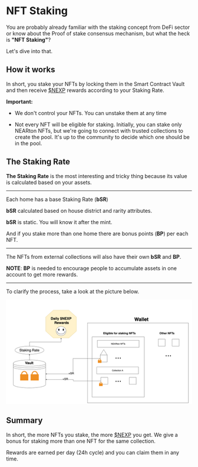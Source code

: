 # NFT Staking

You are probably already familiar with the staking concept from DeFi sector or know about the Proof of stake consensus mechanism, but what the heck is __"NFT Staking"__?

Let's dive into that.

## How it works

In short, you stake your NFTs by locking them in the Smart Contract Vault and then receive [$NEXP](./the_NEXP_token.md) rewards according to your Staking Rate.

__Important:__

* We don't control your NFTs. You can unstake them at any time

* Not every NFT will be eligible for staking. Initially, you can stake only NEARton NFTs, but we're going to connect with trusted collections to create the pool. It's up to the community to decide which one should be in the pool.

## The Staking Rate

__The Staking Rate__ is the most interesting and tricky thing because its value is calculated based on your assets.

---

Each home has a base Staking Rate (__bSR__)

__bSR__ calculated based on house district and rarity attributes.

__bSR__ is static. You will know it after the mint.

And if you stake more than one home there are bonus points (__BP__) per each NFT.

---

The NFTs from external collections will also have their own __bSR__ and __BP__.

__NOTE__: __BP__ is needed to encourage people to accumulate assets in one account to get more rewards.

----

To clarify the process, take a look at the picture below.

![image](./img/staking.png)


## Summary

In short, the more NFTs you stake, the more [$NEXP](./the_NEXP_token.md) you get. We give a bonus for staking more than one NFT for the same collection.

Rewards are earned per day (24h cycle) and you can claim them in any time.

